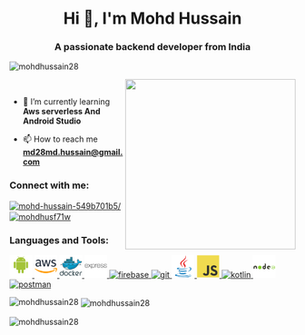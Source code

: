 <h1 align="center">Hi 👋, I'm Mohd Hussain</h1>
<h3 align="center">A passionate backend developer from India</h3>


<p align="left"> <img src="https://komarev.com/ghpvc/?username=mohdhussain28&label=Profile%20views&color=0e75b6&style=flat" alt="mohdhussain28" /> </p>


<p><img align="right" src="https://media2.giphy.com/media/qgQUggAC3Pfv687qPC/giphy.gif?cid=ecf05e474e49m8kstf07gbvit8qm0qvhtwxv2r60xxifesqz&ep=v1_gifs_search&rid=giphy.gif&ct=g" height="300" width="300" /> </p>
<p align="left"> <a href="https://twitter.com/" target="blank"><img src="https://img.shields.io/twitter/follow/?logo=twitter&style=for-the-badge" alt="" /></a> </p>


- 🌱 I’m currently learning **Aws serverless And Android Studio**

- 📫 How to reach me **md28md.hussain@gmail.com**
<h3 align="left">Connect with me:</h3>
<p align="left">
  
<a href="https://linkedin.com/in/mohd-hussain-549b701b5/" target="blank"><img align="center" src="https://raw.githubusercontent.com/rahuldkjain/github-profile-readme-generator/master/src/images/icons/Social/linked-in-alt.svg" alt="mohd-hussain-549b701b5/" height="30" width="40" /></a>
<a href="https://auth.geeksforgeeks.org/user/mohdhusf71w" target="blank"><img align="center" src="https://raw.githubusercontent.com/rahuldkjain/github-profile-readme-generator/master/src/images/icons/Social/geeks-for-geeks.svg" alt="mohdhusf71w" height="30" width="40" /></a>
</p>

<h3 align="left">Languages and Tools:</h3>
<p align="left"> <a href="https://developer.android.com" target="_blank" rel="noreferrer"> <img src="https://raw.githubusercontent.com/devicons/devicon/master/icons/android/android-original-wordmark.svg" alt="android" width="40" height="40"/> </a> <a href="https://aws.amazon.com" target="_blank" rel="noreferrer"> <img src="https://raw.githubusercontent.com/devicons/devicon/master/icons/amazonwebservices/amazonwebservices-original-wordmark.svg" alt="aws" width="40" height="40"/> </a> <a href="https://www.docker.com/" target="_blank" rel="noreferrer"> <img src="https://raw.githubusercontent.com/devicons/devicon/master/icons/docker/docker-original-wordmark.svg" alt="docker" width="40" height="40"/> </a> <a href="https://expressjs.com" target="_blank" rel="noreferrer"> <img src="https://raw.githubusercontent.com/devicons/devicon/master/icons/express/express-original-wordmark.svg" alt="express" width="40" height="40"/> </a> <a href="https://firebase.google.com/" target="_blank" rel="noreferrer"> <img src="https://www.vectorlogo.zone/logos/firebase/firebase-icon.svg" alt="firebase" width="40" height="40"/> </a> <a href="https://git-scm.com/" target="_blank" rel="noreferrer"> <img src="https://www.vectorlogo.zone/logos/git-scm/git-scm-icon.svg" alt="git" width="40" height="40"/> </a> <a href="https://www.java.com" target="_blank" rel="noreferrer"> <img src="https://raw.githubusercontent.com/devicons/devicon/master/icons/java/java-original.svg" alt="java" width="40" height="40"/> </a> <a href="https://developer.mozilla.org/en-US/docs/Web/JavaScript" target="_blank" rel="noreferrer"> <img src="https://raw.githubusercontent.com/devicons/devicon/master/icons/javascript/javascript-original.svg" alt="javascript" width="40" height="40"/> </a> <a href="https://kotlinlang.org" target="_blank" rel="noreferrer"> <img src="https://www.vectorlogo.zone/logos/kotlinlang/kotlinlang-icon.svg" alt="kotlin" width="40" height="40"/> </a> <a href="https://nodejs.org" target="_blank" rel="noreferrer"> <img src="https://raw.githubusercontent.com/devicons/devicon/master/icons/nodejs/nodejs-original-wordmark.svg" alt="nodejs" width="40" height="40"/> </a> <a href="https://postman.com" target="_blank" rel="noreferrer"> <img src="https://www.vectorlogo.zone/logos/getpostman/getpostman-icon.svg" alt="postman" width="40" height="40"/> </a> </p>

<p><img align="left" src="https://github-readme-stats.vercel.app/api/top-langs?username=mohdhussain28&show_icons=true&locale=en&layout=compact&theme=tokyonight" alt="mohdhussain28" /></p>

<p>&nbsp;<img align="center" src="https://github-readme-stats.vercel.app/api?username=mohdhussain28&show_icons=true&locale=en&theme=tokyonight" alt="mohdhussain28" /></p>

<p><img align="center" src="https://github-readme-streak-stats.herokuapp.com/?user=mohdhussain28&&theme=tokyonight" alt="mohdhussain28" /></p>
